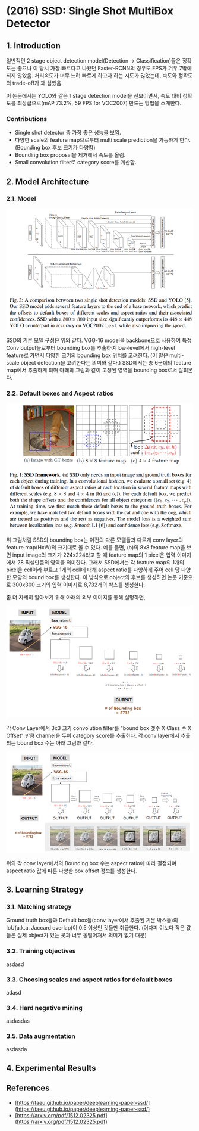 # \(2016\) SSD: Single Shot MultiBox Detector

## 1. Introduction

일반적인 2 stage object detection model\(Detection -&gt; Classification\)들은 정확도는 좋으나 이 당시 가장 빠르다고 나왔던 Faster-RCNN의 경우도 FPS가 겨우 7밖에 되지 않았음. 처리속도가 너무 느려 빠르게 하고자 하는 시도가 많았는데, 속도와 정확도의 trade-off가 꽤 심했음.

이 논문에서는 YOLO와 같은 1 stage detection model을 선보이면서, 속도 대비 정확도를 최상급으로\(mAP 73.2%, 59 FPS for VOC2007\) 만드는 방법을 소개한다.

### Contributions

* Single shot detector 중 가장 좋은 성능을 보임.
* 다양한 scale의 feature map으로부터 multi scale prediction을 가능하게 한다.\(Bounding box 후보 크기가 다양함\)
* Bounding box proposal을 제거해서 속도를 올림.
* Small convolution filter로 category score를 계산함.

## 2. Model Architecture

### 2.1. Model

![](../../.gitbook/assets/screenshot-from-2020-02-14-14-59-03%20%281%29.png)

SSD의 기본 모델 구성은 위와 같다. VGG-16 model을 backbone으로 사용하여 특정 Conv output들로부터 bounding box를 추출하여 low-level에서 high-level feature로 가면서 다양한 크기의 bounding box 위치를 고려한다. \(이 말은 multi-scale object detection을 고려한다는 의미와 같다.\) SSD에서는 총 6군데의 feature map에서 추출하게 되며 아래의 그림과 같이 고정된 영역을 bounding box로써 살펴본다.

### 2.2. Default boxes and Aspect ratios

![](../../.gitbook/assets/screenshot-from-2020-02-14-14-58-55.png)

위 그림처럼 SSD의 bounding box는 이전의 다른 모델들과 다르게 conv layer의 feature map\(HxW\)의 크기대로 볼 수 있다. 예를 들면, \(b\)의 8x8 feature map을 보면 input image의 크기가 224x224라고 할 때 feature map의 1 pixel은 입력 이미지에서 28 픽셀만큼의 영역을 의미한다. 그래서 SSD에서는 각 feature map의 1개의 pixel을 cell이라 부르고 1개의 cell에 대해 aspect ratio를 다양하게 주어 cell 당 다양한 모양의 bound box를 생성한다. 이 방식으로 object의 후보를 생성하면 논문 기준으로 300x300 크기의 입력 이미지로 8,732개의 박스를 생성한다.

좀 더 자세히 알아보기 위해 아래의 외부 이미지를 통해 설명하면,

![](../../.gitbook/assets/screenshot-from-2020-02-14-15-16-26.png)

각 Conv Layer에서 3x3 크기 convolution filter를 "bound box 갯수 X Class 수 X Offset" 만큼 channel을 두어 category score를 추출한다. 각 conv layer에서 추출되는 bound box 수는 아래 그림과 같다.

![](../../.gitbook/assets/screenshot-from-2020-02-14-15-16-32.png)

위의 각 conv layer에서의 Bounding box 수는 aspect ratio에 따라 결정되며 aspect ratio 값에 따른 다양한 box offset 정보를 생성한다.

## 3. Learning Strategy

### 3.1. Matching strategy

Ground truth box들과 Default box들\(conv layer에서 추출된 기본 박스들\)의 IoU\(a.k.a. Jaccard overlap\)이 0.5 이상인 것들만 취급한다. \(어차피 이보다 작은 값들은 실제 object가 있는 곳과 너무 동떨어져서 의미가 없기 때문\)

### 3.2. Training objectives

asdasd

### 3.3. Choosing scales and aspect ratios for default boxes

adasd

### 3.4. Hard negative mining

asdasdas

### 3.5. Data augmentation

asdasda



## 4. Experimental Results



## References

* [https://taeu.github.io/paper/deeplearning-paper-ssd/](https://taeu.github.io/paper/deeplearning-paper-ssd/)
* [https://arxiv.org/pdf/1512.02325.pdf](https://arxiv.org/pdf/1512.02325.pdf)




